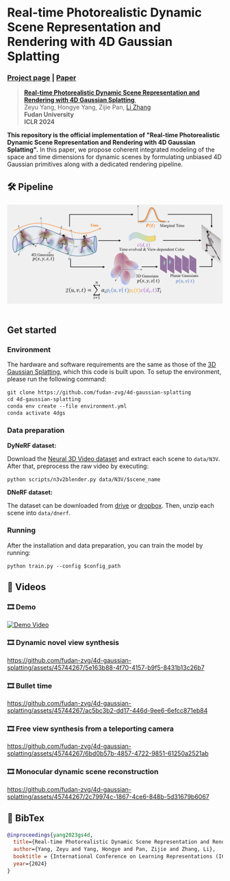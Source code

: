 # Real-time Photorealistic Dynamic Scene Representation and Rendering with 4D Gaussian Splatting
### [Project page](https://fudan-zvg.github.io/4d-gaussian-splatting/) | [Paper](https://arxiv.org/abs/2310.10642)
> [**Real-time Photorealistic Dynamic Scene Representation and Rendering with 4D Gaussian Splatting**](https://arxiv.org/abs/2310.10642),            
> Zeyu Yang, Hongye Yang, Zijie Pan, [Li Zhang](https://lzrobots.github.io)  
> **Fudan University**  
> **ICLR 2024**


**This repository is the official implementation of "Real-time Photorealistic Dynamic Scene Representation and Rendering with 4D Gaussian Splatting".** In this paper, we propose coherent integrated modeling of the space and time dimensions for dynamic scenes by formulating unbiased 4D Gaussian primitives along with a dedicated rendering pipeline.


## 🛠️ Pipeline
<div align="center">
  <img src="assets/pipeline.png"/>
</div><br/>


## Get started

### Environment

The hardware and software requirements are the same as those of the [3D Gaussian Splatting](https://github.com/graphdeco-inria/gaussian-splatting), which this code is built upon. To setup the environment, please run the following command:

```shell
git clone https://github.com/fudan-zvg/4d-gaussian-splatting
cd 4d-gaussian-splatting
conda env create --file environment.yml
conda activate 4dgs
```

### Data preparation

**DyNeRF dataset:**

Download the [Neural 3D Video dataset](https://fudan-zvg.github.io/4d-gaussian-splatting/) and extract each scene to `data/N3V`. After that, preprocess the raw video by executing:

```shell
python scripts/n3v2blender.py data/N3V/$scene_name
```

**DNeRF dataset:**

The dataset can be downloaded from [drive](https://drive.google.com/file/d/19Na95wk0uikquivC7uKWVqllmTx-mBHt/view?usp=sharing) or [dropbox](https://www.dropbox.com/s/0bf6fl0ye2vz3vr/data.zip?dl=0). Then, unzip each scene into `data/dnerf`.


### Running

After the installation and data preparation, you can train the model by running:

```shell
python train.py --config $config_path
```

## 🎥 Videos

### 🎞️ Demo

[![Demo Video](https://i3.ytimg.com/vi/3cXC9e4CujM/maxresdefault.jpg)](https://www.youtube.com/embed/3cXC9e4CujM)

### 🎞️ Dynamic novel view synthesis

https://github.com/fudan-zvg/4d-gaussian-splatting/assets/45744267/5e163b88-4f70-4157-b9f5-8431b13c26b7

### 🎞️ Bullet time

https://github.com/fudan-zvg/4d-gaussian-splatting/assets/45744267/ac5bc3b2-dd17-446d-9ee6-6efcc871eb84

### 🎞️ Free view synthesis from a teleporting camera

https://github.com/fudan-zvg/4d-gaussian-splatting/assets/45744267/6bd0b57b-4857-4722-9851-61250a2521ab

### 🎞️ Monocular dynamic scene reconstruction

https://github.com/fudan-zvg/4d-gaussian-splatting/assets/45744267/2c79974c-1867-4ce6-848b-5d31679b6067


## 📜 BibTex
```bibtex
@inproceedings{yang2023gs4d,
  title={Real-time Photorealistic Dynamic Scene Representation and Rendering with 4D Gaussian Splatting},
  author={Yang, Zeyu and Yang, Hongye and Pan, Zijie and Zhang, Li},
  booktitle = {International Conference on Learning Representations (ICLR)},
  year={2024}
}
```

